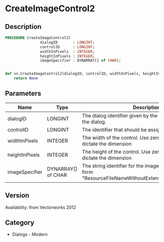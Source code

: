# CreateImageControl2

## Description
```pascal
PROCEDURE CreateImageControl2(
				dialogID       : LONGINT;
				controlID      : LONGINT;
				widthInPixels  : INTEGER;
				heightInPixels : INTEGER;
				imageSpecifier : DYNARRAY[] of CHAR);
```

```python

def vs.CreateImageControl2(dialogID, controlID, widthInPixels, heightInPixels, imageSpecifier):
    return None
```

## Parameters
|Name|Type|Description|
|---|---|---|
|dialogID|LONGINT|The dialog identifier given by the command to create the dialog.|
|controlID|LONGINT|The identifier that should be assigned to the control.|
|widthInPixels|INTEGER|The width of the control. Use zero to let the image dictate the dimension|
|heightInPixels|INTEGER|The height of the control. Use zero to let the image dictate the dimension|
|imageSpecifier|DYNARRAY[] of CHAR|The string identifier for the image. It should be of the form &quot;ResourceFileNameWithoutExtension/PathOfImageFile&quot;.|

## Version
Availability: from Vectorworks 2012
## Category
* Dialogs - Modern

